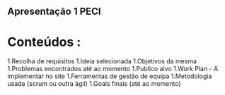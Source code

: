 ## Apresentação 1 PECI
# Conteúdos :


1.Recolha de requisitos 
1.Ideia selecionada
1.Objetivos da mesma
1.Problemas encontrados até ao momento
1.Publico alvo
1.Work Plan - A implementar no site
1.Ferramentas de gestão de equipa
1.Metodologia usada (scrum ou outra ágil)
1.Goals finais (até ao momento)